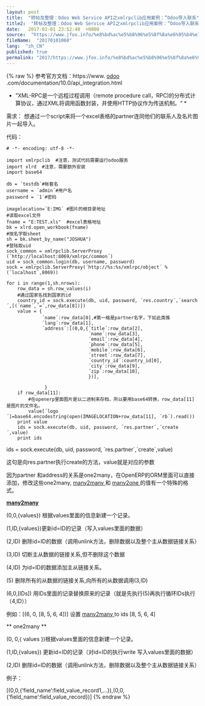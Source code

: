 ```yaml
---
layout: post
title:  "转帖及整理：Odoo Web Service API之xmlrpclib应用案例：”Odoo导入联系"
title2:  "转帖及整理：Odoo Web Service API之xmlrpclib应用案例：”Odoo导入联系"
date:   2017-01-01 23:52:40  +0800
source:  "https://www.jfox.info/%e8%bd%ac%e5%b8%96%e5%8f%8a%e6%95%b4%e7%90%86odoowebserviceapi%e4%b9%8bxmlrpclib%e5%ba%94%e7%94%a8%e6%a1%88%e4%be%8bodoo%e5%af%bc%e5%85%a5%e8%81%94%e7%b3%bb.html"
fileName:  "20170101060"
lang:  "zh_CN"
published: true
permalink: "2017/https://www.jfox.info/%e8%bd%ac%e5%b8%96%e5%8f%8a%e6%95%b4%e7%90%86odoowebserviceapi%e4%b9%8bxmlrpclib%e5%ba%94%e7%94%a8%e6%a1%88%e4%be%8bodoo%e5%af%bc%e5%85%a5%e8%81%94%e7%b3%bb.html"
---
```

{% raw %}
参考官方文档：https://www. [ odoo ](https://www.jfox.info/go.php?url=http://www.jointd.com/?p=54) .com/documentation/10.0/api_integration.html 

* ”XML-RPC是一个远程过程调用（remote procedure call，RPC)的分布式计算协议，通过XML将调用函数封装，并使用HTTP协议作为传送机制。“ *

 需求： 想通过一个script来将一个excel表格的partner连同他们的联系人及名片图片一起导入。 

 代码： 

    # -*- encoding: utf-8 -*-
     
    import xmlrpclib  #注意，测试代码需要运行odoo服务
    import xlrd  #注意，需要额外安装
    import base64
     
    db = ´testdb´#帐套名
    username = ´admin´#用户名
    password = ´1´#密码
     
    imagelocation=´E:IMG´ #图片的根目录地址
    #读取excel文件
    fname = "E:TEST.xls"  #excel表格地址
    bk = xlrd.open_workbook(fname)
    #按名字取sheet
    sh = bk.sheet_by_name("JOSHUA")
    #登陆取uid
    sock_common = xmlrpclib.ServerProxy (´http://localhost:8069/xmlrpc/common´)
    uid = sock_common.login(db, username, password)
    sock = xmlrpclib.ServerProxy(´http://%s:%s/xmlrpc/object´ % (´localhost´,8069))
     
    for i in range(1,sh.nrows):
        row_data = sh.row_values(i)
        #通过国家名找到国家的id
        country_id = sock.execute(db, uid, password, ´res.country´,´search´,[(´name´,´=´,row_data[8])])
        value = {
                 ´name´:row_data[0],#第一格是partner名字，下如此类推
                 ´lang´:row_data[1],
                 ´address´:[(0,0,{´title´:row_data[2],
                                  ´name´:row_data[3],
                                  ´email´:row_data[4],
                                  ´phone´:row_data[5],
                                  ´mobile´:row_data[6],
                                  ´street´:row_data[7],
                                  ´country_id´:country_id[0],
                                  ´city´:row_data[9],
                                  ´zip´:row_data[10],
                                  })],
     
                  }
        if row_data[11]:
            #在openerp里面图片是以二进制来存档，所以要用base64转换，row_data[11]是图片的文件名。
            value[´logo´]=base64.encodestring(open(IMAGELOCATION+row_data[11], ´rb´).read())
        print value
        ids = sock.execute(db, uid, password, ´res.partner´,´create´,value)
        print ids

 ids = sock.execute(db, uid, password, ´res.partner´,´create´,value) 

 这句是向res.partner执行create的方法，value就是对应的参数 

 因为partner 和address的关系是one2many，在OpenERP的ORM里面可以直接添加，修改这些one2many, [ many2many ](https://www.jfox.info/go.php?url=http://www.jointd.com/?tag=many2many) 和 [ many2one ](https://www.jfox.info/go.php?url=http://www.jointd.com/?tag=many2one) 的值有一个特殊的格式。 

**[ many2many ](https://www.jfox.info/go.php?url=http://www.jointd.com/?tag=many2many)**

 (0,0,{values}) 根据values里面的信息新建一个记录。 

 (1,ID,{values})更新id=ID的记录（写入values里面的数据） 

 (2,ID) 删除id=ID的数据（调用unlink方法，删除数据以及整个主从数据链接关系） 

 (3,ID) 切断主从数据的链接关系,但不删除这个数据 

 (4,ID) 为id=ID的数据添加主从链接关系。 

 (5) 删除所有的从数据的链接关系,向所有的从数据调用(3,ID) 

 (6,0,[IDs]) 用IDs里面的记录替换原来的记录（就是先执行(5)再执行循环IDs执行（4,ID）） 

 例如：[(6, 0, [8, 5, 6, 4])] 设置 [ many2many ](https://www.jfox.info/go.php?url=http://www.jointd.com/?tag=many2many) to ids [8, 5, 6, 4] 

** one2many **

 (0, 0,{ values })根据values里面的信息新建一个记录。 

 (1,ID,{values}) 更新id=ID的记录（对id=ID的执行write 写入values里面的数据） 

 (2,ID) 删除id=ID的数据（调用unlink方法，删除数据以及整个主从数据链接关系） 

 例子： 

 [(0,0,{‘field_name’:field_value_record1,…}),(0,0,{‘field_name’:field_value_record})]
{% endraw %}